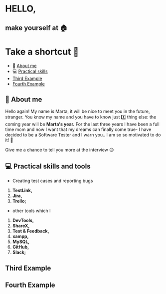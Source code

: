 # **HELLO,**
## **make yourself at :house:**
# Take a shortcut :runner:
- :wave: [About me](#about-me)
- :computer: [Practical skills](#practical-skills)
- [Third Example](#third-example)
- [Fourth Example](#fourth-example)


## :wave: About me
Hello again! My name is Marta, it will be nice to meet you in the future, stranger. You know my name and you have to know just :one: thing else: the coming year will be **Marta's year.** For the last three years I have been a full time mom and now I want that my dreams can finally come true- I have decided to be a Software Tester and I warn you.. I am so so motivated to do it! :muscle: 

Give me a chance to tell you more at the interview :wink:
## :computer: Practical skills and tools

-  Creating test cases and reporting bugs
1. **TestLink,**
2. **Jira,**
3. **Trello;**
- other tools which I 
1. **DevTools,**
2. **ShareX,**
3. **Test & Feedback,**
4. **xampp,**
5. **MySQL,**
6. **GitHub,**
7. **Slack;**




## Third Example
## Fourth Example
